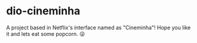 # dio-cineminha
A project based in Netflix's interface named as "Cineminha"! Hope you like it and lets eat some popcorn. 😜

